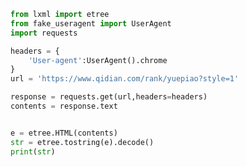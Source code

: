 
<BlogInfo title="28.xpath的使用" author="白日梦想猿" pv=0 read_times=0 pre_cost_time=0分16秒 category="爬虫学习" tag_list="['爬虫学习']" create_time="2020.06.05 16:11:50" update_time="2020.06.06 09:49:40" />

```python
from lxml import etree
from fake_useragent import UserAgent
import requests

headers = {
    'User-agent':UserAgent().chrome
}
url = 'https://www.qidian.com/rank/yuepiao?style=1'

response = requests.get(url,headers=headers)
contents = response.text


e = etree.HTML(contents)
str = etree.tostring(e).decode()
print(str)

```
